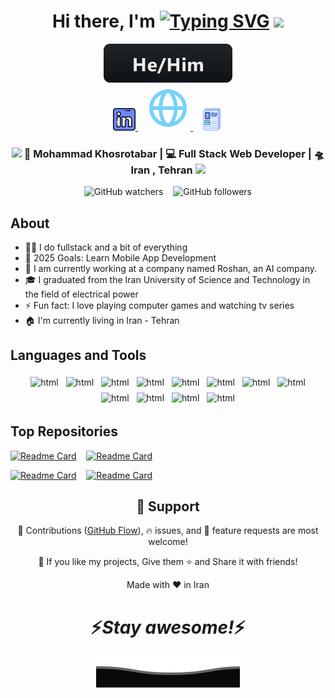 <div align="center">
   <h1>Hi there, I'm <a href="https://git.io/typing-svg"><img style="margin-bottom: -7px" src="https://readme-typing-svg.demolab.com?font=Fira+Code&weight=600&size=36&duration=4000&pause=1000&color=2F81F7&vCenter=true&width=170&height=35&lines=Mohammad" alt="Typing SVG" /></a> <img src="https://media.giphy.com/media/hvRJCLFzcasrR4ia7z/giphy.gif" width="25px"></h1>
   <img src="./svg/pronouns/hehim.svg"> 
</div>


<div align="center">
   <a href="https://www.linkedin.com/in/mohammad-khosrotabar-791467276">
      <img height="36" src="./svg/linkedin.png">
   </a>
   &nbsp;&nbsp;
   <a href="#">
      <img src="./svg/global.svg">
   </a>
   &nbsp;&nbsp;
   <a href="[https://mkhosrotabar.storage.iran.liara.space/Mohammad%20Khosrotabar%20-%20CV.pdf](https://mkhosrotabar.storage.iran.liara.space/Mohammad%20Khosrotabar%20CV.pdf)">
      <img height="36" src="./svg/icons8-cv-64.png">
   </a>
</div>


<div align="center">
   <h3>
      <img src="https://media.giphy.com/media/WUlplcMpOCEmTGBtBW/giphy.gif" width="30"> 
      🙎 Mohammad Khosrotabar | 💻 Full Stack Web Developer | 🛸 Iran , Tehran 
      <img src="https://media.giphy.com/media/WUlplcMpOCEmTGBtBW/giphy.gif" width="30">
   </h3>
</div>


<div align="center">
   <img alt="GitHub watchers" src="https://img.shields.io/github/watchers/khosrotabar/khosrotabar?color=0f80c1&label=views%20today&logo=github&logoColor=ffffff">
   &nbsp;&nbsp;
   <img alt="GitHub followers" src="https://img.shields.io/github/followers/khosrotabar?color=8bb803&logo=github">
</div>


<h2>About</h2>

- 👨‍💻 I do fullstack and a bit of everything
- 🥅 2025 Goals: Learn Mobile App Development
- 👯 I am currently working at a company named Roshan, an AI company.
- 🎓 I graduated from the Iran University of Science and Technology in the field of electrical power
- ⚡ Fun fact: I love playing computer games and watching tv series
- 🏠 I'm currently living in Iran - Tehran


## Languages and Tools

<p align="center">
   <img src="https://img.shields.io/badge/HTML5-239120?style=for-the-badge&logo=html5&logoColor=white&color=e96228" alt="html" style="vertical-align:top; margin:4px">
   <img src="https://img.shields.io/badge/CSS3-239120?style=for-the-badge&logo=css3&logoColor=white&color=2862e9" alt="html" style="vertical-align:top; margin:4px">
   <img src="https://img.shields.io/badge/JAVASCRIPT-239120?style=for-the-badge&logo=javascript&logoColor=white&color=cfb431" alt="html" style="vertical-align:top; margin:4px">
   <img src="https://img.shields.io/badge/REACT-239120?style=for-the-badge&logo=react&logoColor=white&color=54cdea" alt="html" style="vertical-align:top; margin:4px">
   <img src="https://img.shields.io/badge/NEXTJS-239120?style=for-the-badge&logo=next.js&logoColor=white&color=68b945" alt="html" style="vertical-align:top; margin:4px">
   <img src="https://img.shields.io/badge/REDUX-239120?style=for-the-badge&logo=redux&logoColor=white&color=7248b6" alt="html" style="vertical-align:top; margin:4px">
   <img src="https://img.shields.io/badge/PHP-239120?style=for-the-badge&logo=php&logoColor=white&color=7377ad" alt="html" style="vertical-align:top; margin:4px">
   <img src="https://img.shields.io/badge/MYSQL-239120?style=for-the-badge&logo=mysql&logoColor=white&color=005e86" alt="html" style="vertical-align:top; margin:4px">
   <img src="https://img.shields.io/badge/MONGODB-239120?style=for-the-badge&logo=mongodb&logoColor=white&color=55ac4d" alt="html" style="vertical-align:top; margin:4px">
   <img src="https://img.shields.io/badge/BOOTSTRAP5-239120?style=for-the-badge&logo=bootstrap&logoColor=white&color=8913fb" alt="html" style="vertical-align:top; margin:4px">
   <img src="https://img.shields.io/badge/ADOBE%20XD-239120?style=for-the-badge&logo=adobexd&logoColor=white&color=450135" alt="html" style="vertical-align:top; margin:4px">
   <img src="https://img.shields.io/badge/FIGMA-239120?style=for-the-badge&logo=figma&logoColor=white&color=f76e5f" alt="html" style="vertical-align:top; margin:4px">
</p>


## Top Repositories

[![Readme Card](https://github-readme-stats.vercel.app/api/pin/?username=khosrotabar&repo=khabaram)](https://github.com/khosrotabar/khabaram) &nbsp;&nbsp;
[![Readme Card](https://github-readme-stats.vercel.app/api/pin/?username=khosrotabar&repo=Full-Blog-Post)](https://github.com/khosrotabar/Full-Blog-Post)

[![Readme Card](https://github-readme-stats.vercel.app/api/pin/?username=khosrotabar&repo=Events-Blog-Post)](https://github.com/khosrotabar/Events-Blog-Post) &nbsp;&nbsp;
[![Readme Card](https://github-readme-stats.vercel.app/api/pin/?username=khosrotabar&repo=notion-clone)](https://github.com/khosrotabar/notion-clone)


<h2 align="center">🤝 Support</h2>

<p align="center">🎀 Contributions (<a href="https://guides.github.com/introduction/flow" title="GitHub flow">GitHub Flow</a>), 🔥 issues, and 🥮 feature requests are most welcome!</p>

<p align="center">💙 If you like my projects, Give them ⭐ and Share it with friends!</p>
</p>
<p align="center">Made with ❤️ in Iran</p>

<h1 align='center'>⚡️<i>Stay awesome!</i>⚡️</h1>

<p align="center">
   <img src="./svg/bottom.svg" alt="Github Stats" />
</p>

<!---
khosrotabar/khosrotabar is a ✨ special ✨ repository because its `README.md` (this file) appears on your GitHub profile.
You can click the Preview link to take a look at your changes.
--->
